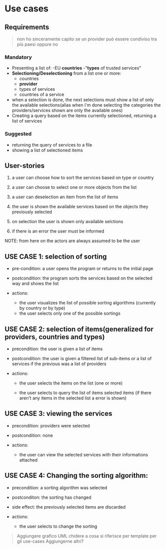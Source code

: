 # Use cases

## Requirements

>non ho sinceramente capito se un provider può essere condiviso tra più paesi oppure no

### Mandatory

- Presenting a list of:
    -EU **countries**
    -"**types** of trusted services"
- **Selectioning/Deselectioning** from a list one or more:
  - countries
  - **provider**
  - types of services
  - countries of a service
- when a selection is done, the next selections must show a list of only the available selections(alias when i'm done selecting the categories the providers/services shown are only the available ones)
- Creating a query based on the items currently selectioned, returning a list of services

### Suggested

- returning the query of services to a file
- showing a list of selectioned items

## User-stories

1. a user can choose how to sort the services based on type or country

2. a user can choose to select one or more objects from the list

3. a user can deselection an item from the list of items

4. the user is shown the available services based on the objects they previously selected

5. on selection the user is shown only available selctions

6. if there is an error the user must be informed

NOTE: from here on the actors are always assumed to be the user

## USE CASE 1: selection of sorting

- pre-condition: a user opens the program or returns to the initial page

- postcondition: the program sorts the services based on the selected way and shows the list

- actions:
  - the user visualizes the list of possible sorting algorithms (currently by country or by type)
  - the user selects only one of the possible sortings

## USE CASE 2: selection of items(generalized for providers, countries and types)

- precondition: the user is given a list of items

- postcondition: the user is given a filtered list of sub-items or a list of services if the previous was a list of providers

- actions:

  - the user selects the items on the list (one or more)

  - the user selects to query the list of items selected items (if there aren't any items in the selected list a error is shown)

## USE CASE 3: viewing the services

- precondition: providers were selected

- postcondition: none

- actions:
  - the user can view the selected services with their informations attached

## USE CASE 4: Changing the sorting algorithm:

- precondition: a sorting algorithm was selected

- postconditon: the sorting has changed

- side effect: the previously selected items are discarded

- actions:
  - the user selects to change the sorting

>Aggiungere grafico UML
>chidere a cosa si riferisce per template per gli use-cases
>Aggiungerne altri?